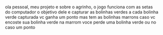 ola pessoal, meu projeto e sobre o agrinho, o jogo funciona com as setas do computador o objetivo dele e capturar as bolinhas verdes a cada bolinha verde capturada vc ganha um ponto mas tem as bolinhas marrons caso vc encoste sua bolinha verde na marrom voce perde uma bolinha verde ou no caso um ponto 
